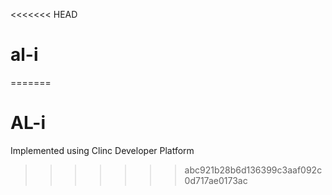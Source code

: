 <<<<<<< HEAD
# al-i
=======
# AL-i #
Implemented using Clinc Developer Platform
>>>>>>> abc921b28b6d136399c3aaf092c0d717ae0173ac
